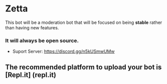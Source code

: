 # Zetta
This bot will be a moderation bot that will be focused on being **stable** rather than having new features.

### It will always be open source.

- Suport Server: https://discord.gg/n5kUSmwUMw

## The recommended platform to upload your bot is [Repl.it] (repl.it)
